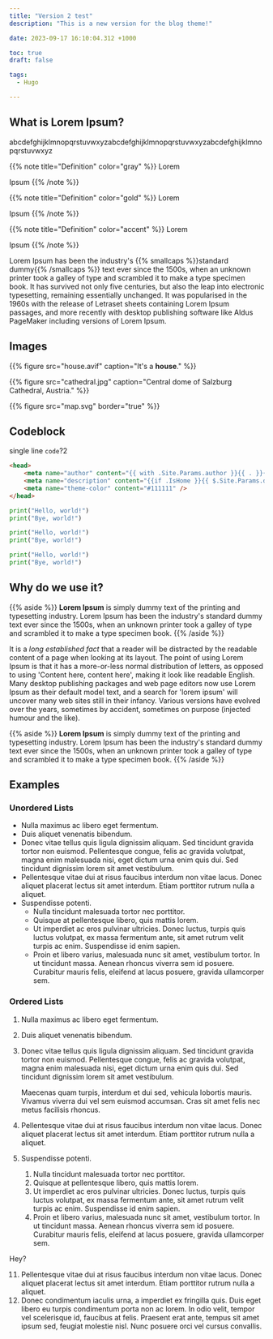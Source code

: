 ```yaml
---
title: "Version 2 test"
description: "This is a new version for the blog theme!"

date: 2023-09-17 16:10:04.312 +1000

toc: true
draft: false

tags:
  - Hugo

---
```


## What is Lorem Ipsum?

abcdefghijklmnopqrstuvwxyzabcdefghijklmnopqrstuvwxyzabcdefghijklmnopqrstuvwxyz

{{% note title="Definition" color="gray" %}}
Lorem

Ipsum
{{% /note %}}

{{% note title="Definition" color="gold" %}}
Lorem

Ipsum
{{% /note %}}

{{% note title="Definition" color="accent" %}}
Lorem

Ipsum
{{% /note %}}

Lorem Ipsum has been the industry's {{% smallcaps %}}standard dummy{{% /smallcaps %}} text ever since the 1500s, when an unknown printer took a galley of type and scrambled it to make a type specimen book. It has survived not only five centuries, but also the leap into electronic typesetting, remaining essentially unchanged. It was popularised in the 1960s with the release of Letraset sheets containing Lorem Ipsum passages, and more recently with desktop publishing software like Aldus PageMaker including versions of Lorem Ipsum.

## Images

{{% figure src="house.avif" caption="It's a **house**." %}}

{{% figure src="cathedral.jpg" caption="Central dome of Salzburg Cathedral, Austria." %}}

{{% figure src="map.svg" border="true" %}}

## Codeblock

single line `code`?2

```html {path="layouts/partials/head.html", hl_lines="2-4"}
<head>
    <meta name="author" content="{{ with .Site.Params.author }}{{ . }}{{ end }}" />
    <meta name="description" content="{{if .IsHome }}{{ $.Site.Params.description }}{{ else }}{{ .Description }}{{ end }}" />
    <meta name="theme-color" content="#111111" />
</head>
```

```python {path="my.py", hl_lines="2"}
print("Hello, world!")
print("Bye, world!")
```

```python {path="my.py", linenos="false"}
print("Hello, world!")
print("Bye, world!")
```

```python
print("Hello, world!")
print("Bye, world!")
```


## Why do we use it?

{{% aside %}}
**Lorem Ipsum** is simply dummy text of the printing and typesetting industry. Lorem Ipsum has been the industry's standard dummy text ever since the 1500s, when an unknown printer took a galley of type and scrambled it to make a type specimen book.
{{% /aside %}}

It is a *long established fact* that a reader will be distracted by the readable content of a page when looking at its layout. The point of using Lorem Ipsum is that it has a more-or-less normal distribution of letters, as opposed to using 'Content here, content here', making it look like readable English. Many desktop publishing packages and web page editors now use Lorem Ipsum as their default model text, and a search for 'lorem ipsum' will uncover many web sites still in their infancy. Various versions have evolved over the years, sometimes by accident, sometimes on purpose (injected humour and the like).

{{% aside %}}
**Lorem Ipsum** is simply dummy text of the printing and typesetting industry. Lorem Ipsum has been the industry's standard dummy text ever since the 1500s, when an unknown printer took a galley of type and scrambled it to make a type specimen book.
{{% /aside %}}

## Examples 

### Unordered Lists

- Nulla maximus ac libero eget fermentum.
- Duis aliquet venenatis bibendum.
- Donec vitae tellus quis ligula dignissim aliquam. Sed tincidunt gravida tortor non euismod. Pellentesque congue, felis ac gravida volutpat, magna enim malesuada nisi, eget dictum urna enim quis dui. Sed tincidunt dignissim lorem sit amet vestibulum.
- Pellentesque vitae dui at risus faucibus interdum non vitae lacus. Donec aliquet placerat lectus sit amet interdum. Etiam porttitor rutrum nulla a aliquet. 
- Suspendisse potenti.
  - Nulla tincidunt malesuada tortor nec porttitor.
  - Quisque at pellentesque libero, quis mattis lorem.
  - Ut imperdiet ac eros pulvinar ultricies. Donec luctus, turpis quis luctus volutpat, ex massa fermentum ante, sit amet rutrum velit turpis ac enim. Suspendisse id enim sapien.
  - Proin et libero varius, malesuada nunc sit amet, vestibulum tortor. In ut tincidunt massa. Aenean rhoncus viverra sem id posuere. Curabitur mauris felis, eleifend at lacus posuere, gravida ullamcorper sem.

### Ordered Lists

1. Nulla maximus ac libero eget fermentum.
2. Duis aliquet venenatis bibendum.
3. Donec vitae tellus quis ligula dignissim aliquam. Sed tincidunt gravida tortor non euismod. Pellentesque congue, felis ac gravida volutpat, magna enim malesuada nisi, eget dictum urna enim quis dui. Sed tincidunt dignissim lorem sit amet vestibulum.

    Maecenas quam turpis, interdum et dui sed, vehicula lobortis mauris. Vivamus viverra dui vel sem euismod accumsan. Cras sit amet felis nec metus facilisis rhoncus.
4. Pellentesque vitae dui at risus faucibus interdum non vitae lacus. Donec aliquet placerat lectus sit amet interdum. Etiam porttitor rutrum nulla a aliquet. 
5. Suspendisse potenti.
    1. Nulla tincidunt malesuada tortor nec porttitor.
    2. Quisque at pellentesque libero, quis mattis lorem.
    3. Ut imperdiet ac eros pulvinar ultricies. Donec luctus, turpis quis luctus volutpat, ex massa fermentum ante, sit amet rutrum velit turpis ac enim. Suspendisse id enim sapien.
    4. Proin et libero varius, malesuada nunc sit amet, vestibulum tortor. In ut tincidunt massa. Aenean rhoncus viverra sem id posuere. Curabitur mauris felis, eleifend at lacus posuere, gravida ullamcorper sem.

Hey?

11. Pellentesque vitae dui at risus faucibus interdum non vitae lacus. Donec aliquet placerat lectus sit amet interdum. Etiam porttitor rutrum nulla a aliquet.
12. Donec condimentum iaculis urna, a imperdiet ex fringilla quis. Duis eget libero eu turpis condimentum porta non ac lorem. In odio velit, tempor vel scelerisque id, faucibus at felis. Praesent erat ante, tempus sit amet ipsum sed, feugiat molestie nisl. Nunc posuere orci vel cursus convallis.